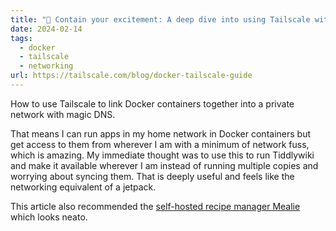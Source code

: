 ```yaml
---
title: "🔗 Contain your excitement: A deep dive into using Tailscale with Docker"
date: 2024-02-14
tags:
  - docker
  - tailscale
  - networking
url: https://tailscale.com/blog/docker-tailscale-guide
---
```


How to use Tailscale to link Docker containers together into a private network with magic DNS.

That means I can run apps in my home network in Docker containers but get access to them from wherever I am with a minimum of network fuss, which is amazing. My immediate thought was to use this to run Tiddlywiki and make it available wherever I am instead of running multiple copies and worrying about syncing them. That is deeply useful and feels like the networking equivalent of a jetpack.

This article also recommended the [self-hosted recipe manager Mealie](https://mealie.io/) which looks neato.